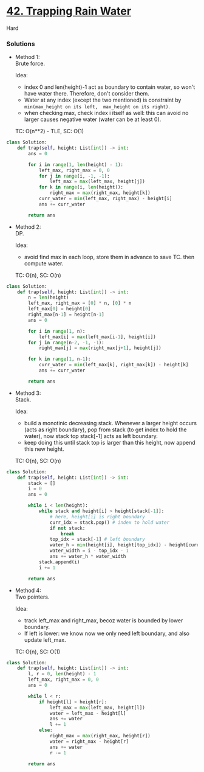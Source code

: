 # [42. Trapping Rain Water](https://leetcode.com/problems/trapping-rain-water/description/?envType=company&envId=amazon&favoriteSlug=amazon-six-months)

Hard

### Solutions

- Method 1:\
  Brute force.

  Idea:
  - index 0 and len(height)-1 act as boundary to contain water, so won't have water there. Therefore, don't consider them.
  - Water at any index (except the two mentioned) is constraint by `min(max_height on its left,  max_height on its right)`.
  - when checking max, check index i itself as well: this can avoid no larger causes negative water (water can be at least 0).

  TC: O(n**2) - TLE, SC: O(1)

```python
class Solution:
    def trap(self, height: List[int]) -> int:
        ans = 0

        for i in range(1, len(height) - 1):
            left_max, right_max = 0, 0
            for j in range(i, -1, -1):
                left_max = max(left_max, height[j])
            for k in range(i, len(height)):
                right_max = max(right_max, height[k])
            curr_water = min(left_max, right_max) - height[i]
            ans += curr_water

        return ans
```


- Method 2:\
  DP.

  Idea:
  - avoid find max in each loop, store them in advance to save TC. then compute water.

  TC: O(n), SC: O(n)

```python
class Solution:
    def trap(self, height: List[int]) -> int:
        n = len(height)
        left_max, right_max = [0] * n, [0] * n
        left_max[0] = height[0]
        right_max[n-1] = height[n-1]
        ans = 0

        for i in range(1, n):
            left_max[i] = max(left_max[i-1], height[i])
        for j in range(n-2, -1, -1):
            right_max[j] = max(right_max[j+1], height[j])

        for k in range(1, n-1):
            curr_water = min(left_max[k], right_max[k]) - height[k]
            ans += curr_water

        return ans
```


- Method 3:\
  Stack.

  Idea:
  - build a monotinic decreasing stack. Whenever a larger height occurs (acts as right boundary),
    pop from stack (to get index to hold the water), now stack top stack[-1] acts as left boundary.
  - keep doing this until stack top is larger than this height, now append this new height.

  TC: O(n), SC: O(n)

```python
class Solution:
    def trap(self, height: List[int]) -> int:
        stack = []
        i = 0
        ans = 0

        while i < len(height):
            while stack and height[i] > height[stack[-1]]:
                # here, height[i] is right boundary
                curr_idx = stack.pop() # index to hold water
                if not stack:
                    break
                top_idx = stack[-1] # left boundary
                water_h = min(height[i], height[top_idx]) - height[curr_idx]
                water_width = i - top_idx - 1
                ans += water_h * water_width
            stack.append(i)
            i += 1

        return ans
```


- Method 4:\
  Two pointers.

  Idea:
  - track left_max and right_max, becoz water is bounded by lower boundary.
  - If left is lower: we know now we only need left boundary, and also update left_max.

  TC: O(n), SC: O(1)

```python
class Solution:
    def trap(self, height: List[int]) -> int:
        l, r = 0, len(height) - 1
        left_max, right_max = 0, 0
        ans = 0

        while l < r:
            if height[l] < height[r]:
                left_max = max(left_max, height[l])
                water = left_max - height[l]
                ans += water
                l += 1
            else:
                right_max = max(right_max, height[r])
                water = right_max - height[r]
                ans += water
                r -= 1
        
        return ans
            
```
  
